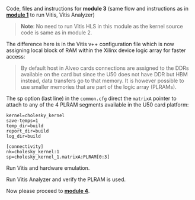 Code, files and instructions for **module 3** (same flow and instructions as in [<b>module 1</b>](../module1_baseline) to run Vitis, Vitis Analyzer)

> **Note**: No need to run Vitis HLS in this module as the kernel source code is same as in module 2.

The difference here is in the Vitis v++ configuration file which is now assigning local block of RAM within the Xilinx device logic array for faster access:
> By default host in Alveo cards connections are assigned to the DDRs available on the card but since the U50 does not have DDR but HBM instead, data transfers go to that memory.  It is however possible to use smaller memories that are part of the logic array (PLRAMs).

The sp option (last line) in the <code>common.cfg</code> direct the <code>matrixA</code> pointer to attach to any of the 4 PLRAM segments available in the U50 card platform:
```
kernel=cholesky_kernel
save-temps=1
temp_dir=build
report_dir=build
log_dir=build

[connectivity]
nk=cholesky_kernel:1
sp=cholesky_kernel_1.matrixA:PLRAM[0:3]
```

Run Vitis and hardware emulation.

Run Vitis Analyzer and verify the PLRAM is used.

Now please proceed to [**module 4**](../docs/module4_datatype).
